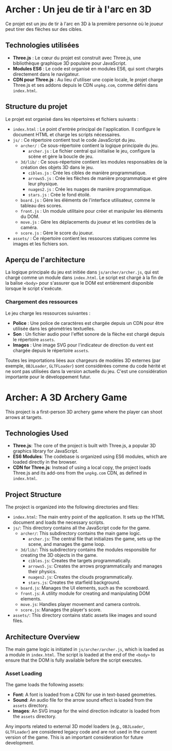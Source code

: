 # Archer : Un jeu de tir à l'arc en 3D

Ce projet est un jeu de tir à l'arc en 3D à la première personne où le joueur peut tirer des flèches sur des cibles.

## Technologies utilisées

-  **Three.js** : Le cœur du projet est construit avec Three.js, une bibliothèque graphique 3D populaire pour JavaScript.
-  **Modules ES6** : Le code est organisé en modules ES6, qui sont chargés directement dans le navigateur.
-  **CDN pour Three.js** : Au lieu d'utiliser une copie locale, le projet charge Three.js et ses addons depuis le CDN `unpkg.com`, comme défini dans `index.html`.

## Structure du projet

Le projet est organisé dans les répertoires et fichiers suivants :

-  `index.html` : Le point d'entrée principal de l'application. Il configure le document HTML et charge les scripts nécessaires.
-  `js/` : Ce répertoire contient tout le code JavaScript du jeu.
   -  `archer/` : Ce sous-répertoire contient la logique principale du jeu.
      -  `archer.js` : Le fichier central qui initialise le jeu, configure la scène et gère la boucle de jeu.
   -  `3d/lib/` : Ce sous-répertoire contient les modules responsables de la création des objets 3D dans le jeu.
      -  `cibles.js` : Crée les cibles de manière programmatique.
      -  `arrows5.js` : Crée les flèches de manière programmatique et gère leur physique.
      -  `nuages2.js` : Crée les nuages de manière programmatique.
      -  `stars.js` : Crée le fond étoilé.
   -  `board.js` : Gère les éléments de l'interface utilisateur, comme le tableau des scores.
   -  `front.js` : Un module utilitaire pour créer et manipuler les éléments du DOM.
   -  `move.js` : Gère les déplacements du joueur et les contrôles de la caméra.
   -  `score.js` : Gère le score du joueur.
-  `assets/` : Ce répertoire contient les ressources statiques comme les images et les fichiers son.

## Aperçu de l'architecture

La logique principale du jeu est initiée dans `js/archer/archer.js`, qui est chargé comme un module dans `index.html`. Le script est chargé à la fin de la balise `<body>` pour s'assurer que le DOM est entièrement disponible lorsque le script s'exécute.

### Chargement des ressources

Le jeu charge les ressources suivantes :

-  **Police** : Une police de caractères est chargée depuis un CDN pour être utilisée dans les géométries textuelles.
-  **Son** : Un fichier audio pour l'effet sonore de la flèche est chargé depuis le répertoire `assets`.
-  **Images** : Une image SVG pour l'indicateur de direction du vent est chargée depuis le répertoire `assets`.

Toutes les importations liées aux chargeurs de modèles 3D externes (par exemple, `OBJLoader`, `GLTFLoader`) sont considérées comme du code hérité et ne sont pas utilisées dans la version actuelle du jeu. C'est une considération importante pour le développement futur.

# Archer: A 3D Archery Game

This project is a first-person 3D archery game where the player can shoot arrows at targets.

## Technologies Used

-  **Three.js**: The core of the project is built with Three.js, a popular 3D graphics library for JavaScript.
-  **ES6 Modules**: The codebase is organized using ES6 modules, which are loaded directly in the browser.
-  **CDN for Three.js**: Instead of using a local copy, the project loads Three.js and its add-ons from the `unpkg.com` CDN, as defined in `index.html`.

## Project Structure

The project is organized into the following directories and files:

-  `index.html`: The main entry point of the application. It sets up the HTML document and loads the necessary scripts.
-  `js/`: This directory contains all the JavaScript code for the game.
   -  `archer/`: This subdirectory contains the main game logic.
      -  `archer.js`: The central file that initializes the game, sets up the scene, and manages the game loop.
   -  `3d/lib/`: This subdirectory contains the modules responsible for creating the 3D objects in the game.
      -  `cibles.js`: Creates the targets programmatically.
      -  `arrows5.js`: Creates the arrows programmatically and manages their physics.
      -  `nuages2.js`: Creates the clouds programmatically.
      -  `stars.js`: Creates the starfield background.
   -  `board.js`: Manages the UI elements, such as the scoreboard.
   -  `front.js`: A utility module for creating and manipulating DOM elements.
   -  `move.js`: Handles player movement and camera controls.
   -  `score.js`: Manages the player's score.
-  `assets/`: This directory contains static assets like images and sound files.

## Architecture Overview

The main game logic is initiated in `js/archer/archer.js`, which is loaded as a module in `index.html`. The script is loaded at the end of the `<body>` to ensure that the DOM is fully available before the script executes.

### Asset Loading

The game loads the following assets:

-  **Font**: A font is loaded from a CDN for use in text-based geometries.
-  **Sound**: An audio file for the arrow sound effect is loaded from the `assets` directory.
-  **Images**: An SVG image for the wind direction indicator is loaded from the `assets` directory.

Any imports related to external 3D model loaders (e.g., `OBJLoader`, `GLTFLoader`) are considered legacy code and are not used in the current version of the game. This is an important consideration for future development.
